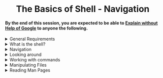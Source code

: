 <h1 align='center'> The Basics of Shell - Navigation </h1>

#### By the end of this session, you are expected to be able to [Explain without Help of Google](https://fs.blog/feynman-learning-technique/?fbclid=IwAR2K5_BGPVo0QjJXkOIIqNsqcXK4lTskPWJvA0asKQIGtCPWaQBdKmj1Ztg) to anyone the following. 

<details>
<summary>General Requirements</summary>
<ul>
<li>What does RTFM mean ?</li>
<li>What is a Shebang?</li>
</ul>
</details>

<details>
<summary>What is the shell?</summary>
<ul>
<li>What is the shell?</li>
<li>What is the difference between a terminal and a shell?</li>
<li>What is the shell prompt</li>
<li>How to use the history (the basics)</li>
</ul>
</details>

<details>
<summary>Navigation</summary>
<ul>
<li>What do the commands or built-ins <code>cd</code>, <code>pwd</code>, <code>ls</code> do </li>
<li>How to navigate the filesystem?</li>
<li>What are the <code>.</code> and <code>..</code> directories</li>
<li>What is the working directory, how to print it and how to change it?</li>
<li>What is the root directory?</li>
<li>What is the home directory, and how to go there</li>
<li>What is the difference between the root directory and the home directory of the user root</li>
<li>What are the characteristics of hidden files and how to list them?</li>
<li>What does the command <code>cd -  </code> do</li>
</ul>
</details>

<details>
<summary>Looking around</summary>
<ul>
<li>What do the commands <code>ls</code>, <code>less</code> and <code>file</code> do</li>
<li>How do you use options and arguments with commands?</li>
<li><a href="http://linuxcommand.org/lc3_lts0040.php"> A guided tour  in the Linux file system </a></li>
<li>What does the <code>ln</code> command do?</li>
<li>What do you find in the most common/important directories?</li>
<li>What is a symbolic link</li>
<li>What is a hard link</li>
<li>What is the difference between a hard link and a symbolic link?</li>
</ul>
</details>


<details>
<summary>Working with commands</summary>
<ul>
<li>What do <code>type</code>, <code>which</code>, <code>help</code> and <code>man</code> commands do</li>
<li>What are the different kinds of commands</li>
<li>What is an alias</li>
<li>When do you use the command help instead of man</li>
</ul>
</details>

<details>
<summary>Manipulating Files</summary>
<ul>
<li>What do the commands <code>cp</code>, <code>mv</code>, <code>rm</code>, <code>mkdir</code> do</li>
<li>What are the different kinds of commands</li>
<li>What is an alias</li>
<li>When do you use the command help instead of man</li>
</ul>
</details>


<details>
<summary>Reading Man Pages</summary>
<ul>
<li>How to read a man page</li>
<li>What are man page sections</li>
</ul>
</details>

